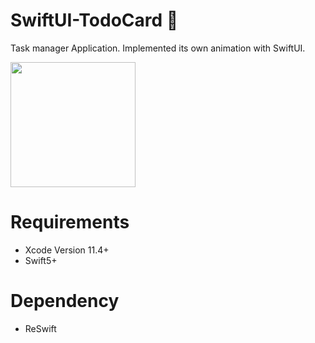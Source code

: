 # SwiftUI-TodoCard 📄
Task manager Application.
Implemented its own animation with SwiftUI.

<img src="https://user-images.githubusercontent.com/5316319/79960337-3ff79980-84c0-11ea-8567-0e9459189637.gif" width="200" />


# Requirements
- Xcode Version 11.4+  
- Swift5+

# Dependency
- ReSwift
